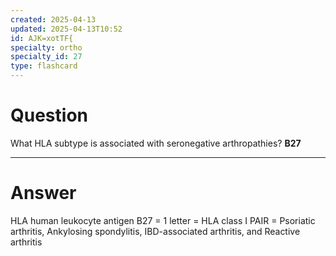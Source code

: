 ```yaml
---
created: 2025-04-13
updated: 2025-04-13T10:52
id: AJK=xotTF{
specialty: ortho
specialty_id: 27
type: flashcard
---
```


# Question
What HLA subtype is associated with seronegative arthropathies?    **B27**

---

# Answer
HLA human leukocyte antigen B27 = 1 letter = HLA class I    PAIR = Psoriatic arthritis, Ankylosing spondylitis, IBD-associated arthritis, and Reactive arthritis